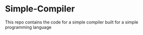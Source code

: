 # Simple-Compiler
This repo contains the code for a simple compiler built for a simple programming language
